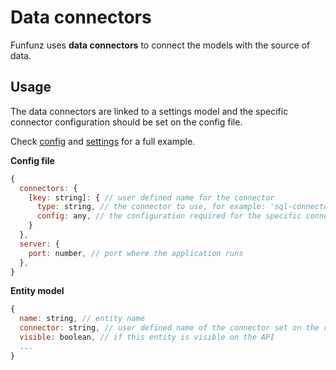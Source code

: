 # Data connectors

Funfunz uses **data connectors** to connect the models with the source of data.

## Usage

The data connectors are linked to a settings model and the specific connector configuration should be set on the config file.

Check [config](../configuration/config.md) and [settings](../configuration/settings.md) for a full example.

**Config file**

```js
{
  connectors: {
    [key: string]: { // user defined name for the connector
      type: string, // the connector to use, for example: 'sql-connector'
      config: any, // the configuration required for the specific connector
    }
  },
  server: {
    port: number, // port where the application runs
  },
}
```

**Entity model**

```js
{
  name: string, // entity name
  connector: string, // user defined name of the connector set on the config file
  visible: boolean, // if this entity is visible on the API
  ...
}
```
